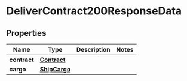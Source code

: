 

# DeliverContract200ResponseData


## Properties

| Name | Type | Description | Notes |
|------------ | ------------- | ------------- | -------------|
|**contract** | [**Contract**](Contract.md) |  |  |
|**cargo** | [**ShipCargo**](ShipCargo.md) |  |  |



